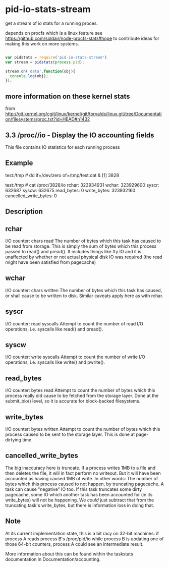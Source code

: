 pid-io-stats-stream
===================

get a stream of io stats for a running proces. 

depends on procfs which is a linux feature see https://github.com/soldair/node-procfs-stats#hope to contribute ideas for making this work on more systems.

```js

var pidstats = require('pid-io-stats-stream')
var stream = pidstats(process.pid);

stream.on('data',function(obj){
  console.log(obj);
});

```


more information on these kernel stats
--------------------------------------


from http://git.kernel.org/cgit/linux/kernel/git/torvalds/linux.git/tree/Documentation/filesystems/proc.txt?id=HEAD#n1432


3.3  /proc/<pid>/io - Display the IO accounting fields
-------------------------------------------------------

This file contains IO statistics for each running process

Example
-------

test:/tmp # dd if=/dev/zero of=/tmp/test.dat &
[1] 3828

test:/tmp # cat /proc/3828/io
rchar: 323934931
wchar: 323929600
syscr: 632687
syscw: 632675
read_bytes: 0
write_bytes: 323932160
cancelled_write_bytes: 0


Description
-----------

rchar
-----

I/O counter: chars read
The number of bytes which this task has caused to be read from storage. This
is simply the sum of bytes which this process passed to read() and pread().
It includes things like tty IO and it is unaffected by whether or not actual
physical disk IO was required (the read might have been satisfied from
pagecache)


wchar
-----

I/O counter: chars written
The number of bytes which this task has caused, or shall cause to be written
to disk. Similar caveats apply here as with rchar.


syscr
-----

I/O counter: read syscalls
Attempt to count the number of read I/O operations, i.e. syscalls like read()
and pread().


syscw
-----

I/O counter: write syscalls
Attempt to count the number of write I/O operations, i.e. syscalls like
write() and pwrite().


read_bytes
----------

I/O counter: bytes read
Attempt to count the number of bytes which this process really did cause to
be fetched from the storage layer. Done at the submit_bio() level, so it is
accurate for block-backed filesystems. <please add status regarding NFS and
CIFS at a later time>


write_bytes
-----------

I/O counter: bytes written
Attempt to count the number of bytes which this process caused to be sent to
the storage layer. This is done at page-dirtying time.


cancelled_write_bytes
---------------------

The big inaccuracy here is truncate. If a process writes 1MB to a file and
then deletes the file, it will in fact perform no writeout. But it will have
been accounted as having caused 1MB of write.
In other words: The number of bytes which this process caused to not happen,
by truncating pagecache. A task can cause "negative" IO too. If this task
truncates some dirty pagecache, some IO which another task has been accounted
for (in its write_bytes) will not be happening. We _could_ just subtract that
from the truncating task's write_bytes, but there is information loss in doing
that.


Note
----

At its current implementation state, this is a bit racy on 32-bit machines: if
process A reads process B's /proc/pid/io while process B is updating one of
those 64-bit counters, process A could see an intermediate result.


More information about this can be found within the taskstats documentation in
Documentation/accounting.
